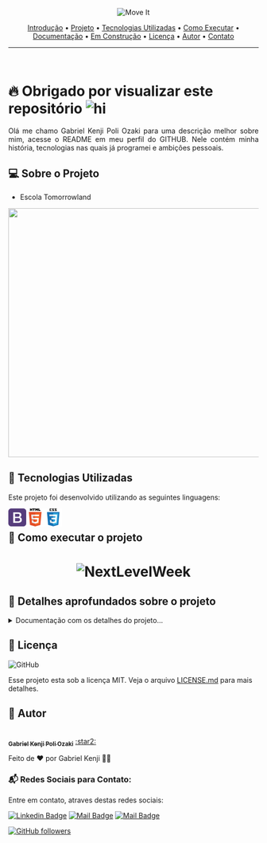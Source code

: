 <p align="center" id="introducao">
   <img src="./public/logo-full.svg" alt="Move It" width="300"/>
</p>

<p align="center">
 <a href="#introducao">Introdução</a> •
 <a href="#projeto">Projeto</a> •
 <a href="#tecnologias">Tecnologias Utilizadas</a> • 
 <a href="#execucao">Como Executar</a> • 
 <a href="#documentacao">Documentação</a> • 
 <a href="#construcao">Em Construção</a> •
 <a href="#licenca">Licença</a> •
 <a href="#autor">Autor</a> •
 <a href="#contato">Contato</a> 
</p>

--------------------------- 

<br>

# :fire: <Strong> Obrigado por visualizar este repositório </Strong> <img src="https://user-images.githubusercontent.com/1303154/88677602-1635ba80-d120-11ea-84d8-d263ba5fc3c0.gif" width="28px" alt="hi">

<p align="justify"> Olá me chamo Gabriel Kenji Poli Ozaki para uma descrição melhor sobre mim, acesse o README em meu perfil do GITHUB. Nele contém minha história, tecnologias nas quais já programei e ambições pessoais. </p>

## :computer: <strong id="projeto">Sobre o Projeto </strong>

* Escola Tomorrowland
  
<a href="https://youtu.be/tvA_nazsyR8"><img align="center" src="https://media.giphy.com/media/yFhwYFsIbU59zXiIFD/giphy.gif" width="630" height="500"/></a>

<p align="justify">  </p>

## :rocket: <Strong id="tecnologias"> Tecnologias Utilizadas </Strong>

<p align="justify"> Este projeto foi desenvolvido utilizando as seguintes linguagens: </p>

<img align="left" alt="Bootstrap" width="36px" src="https://raw.githubusercontent.com/github/explore/78df643247d429f6cc873026c0622819ad797942/topics/bootstrap/bootstrap.png"/>

<img align="left" alt="HTML5" width="36px" src="https://raw.githubusercontent.com/github/explore/80688e429a7d4ef2fca1e82350fe8e3517d3494d/topics/html/html.png"/>

<img align="left" alt="CSS3" width="36px" src="https://raw.githubusercontent.com/github/explore/80688e429a7d4ef2fca1e82350fe8e3517d3494d/topics/css/css.png"/>

</br>

## :runner: <strong id="execucao"> Como executar o projeto </strong>

<h1 align="center">
  <img alt="NextLevelWeek" title="#NextLevelWeek" src="https://i.imgur.com/uStux62.png" width="630" height="500"/>
</h1>

## :book: <strong id="documentacao"> Detalhes aprofundados sobre o projeto </strong>

<details>
<summary>
  Documentação com os detalhes do projeto...
</summary>

<br>

<p align="justify"> </p>



```bash
#Caso queira fazer o deploy desta aplicação utilizando o Vercel!

# Crie uma conta no site da Vercel:
>> https://vercel.com/

# Baixar o CLI Vercel pelo npm na aplicação:
>> npm i -g vercel

# Verificar se está disponivel o CLI Vercel:
>> vercel -h

# Fazendo o login (Siga os passos apresentados):
>> vercel login

# Preparando o deploy da aplicação (Responda os passos apresentados):
>> vercel
```

</details>


## :closed_book: <strong id="licenca"> Licença </strong>

<img alt="GitHub" src="https://img.shields.io/github/license/facebook/react"/>

Esse projeto esta sob a licença MIT. Veja o arquivo [LICENSE.md](LICENSE.md) para mais detalhes.

## :boy: <strong id="autor"> Autor </strong>

<a href="https://github.com/WD-GabrielKenji">
 <img style="border-radius: 50%;" src="https://avatars.githubusercontent.com/u/77596710?s=400&u=70de2ffcac45b9e0db00c828fe785d4a76ac3f65&v=4" width="100px;" alt=""/>
 <br />
 <sub><b>Gabriel Kenji Poli Ozaki</b></sub></a> <a href="https://github.com/WD-GabrielKenji" title="Perfil Github"> :star2: 
</a>

Feito de ❤️ por Gabriel Kenji 👋🏽

### :mailbox_with_mail: <strong id="contato"> Redes Sociais para Contato: </strong>

<p> Entre em contato, atraves destas redes sociais: </p>

[![Linkedin Badge](https://img.shields.io/badge/-Gabriel_Kenji_Poli_Ozaki-0e76a8?style=flat&labelColor=0e76a8&logo=linkedin&logoColor=white)](https://www.linkedin.com/in/wdkenji/)  [![Mail Badge](https://img.shields.io/badge/-@biel.kenjii-C63381?style=flat&labelColor=C63381&logo=instagram&logoColor=white)](https://www.instagram.com/biel.kenjii/)  [![Mail Badge](https://img.shields.io/badge/-g.kenjiJS-c0392b?style=flat&labelColor=c0392b&logo=gmail&logoColor=white)](mailto:g.kenjiJS@gmail.com)

[![GitHub followers](https://img.shields.io/github/followers/WD-GabrielKenji.svg?style=social&label=Follow&maxAge=2592000)](https://github.com/WD-GabrielKenji)
